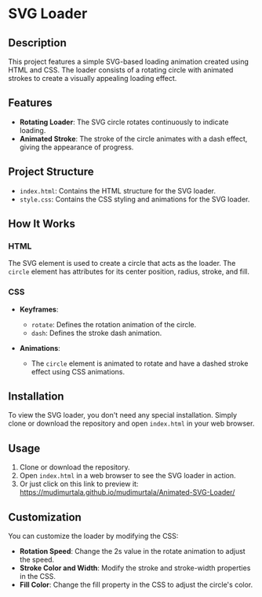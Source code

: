# SVG Loader

## Description

This project features a simple SVG-based loading animation created using HTML and CSS. The loader consists of a rotating circle with animated strokes to create a visually appealing loading effect.

## Features

- **Rotating Loader**: The SVG circle rotates continuously to indicate loading.
- **Animated Stroke**: The stroke of the circle animates with a dash effect, giving the appearance of progress.

## Project Structure

- `index.html`: Contains the HTML structure for the SVG loader.
- `style.css`: Contains the CSS styling and animations for the SVG loader.

## How It Works

### HTML

The SVG element is used to create a circle that acts as the loader. The `circle` element has attributes for its center position, radius, stroke, and fill.

### CSS

- **Keyframes**:
  - `rotate`: Defines the rotation animation of the circle.
  - `dash`: Defines the stroke dash animation.

- **Animations**:
  - The `circle` element is animated to rotate and have a dashed stroke effect using CSS animations.

## Installation

To view the SVG loader, you don't need any special installation. Simply clone or download the repository and open `index.html` in your web browser.

## Usage

1. Clone or download the repository.
2. Open `index.html` in a web browser to see the SVG loader in action.
3. Or just click on this link to preview it: https://mudimurtala.github.io/mudimurtala/Animated-SVG-Loader/

## Customization
You can customize the loader by modifying the CSS:

- **Rotation Speed**: Change the 2s value in the rotate animation to adjust the speed.
- **Stroke Color and Width**: Modify the stroke and stroke-width properties in the CSS.
- **Fill Color**: Change the fill property in the CSS to adjust the circle's color.